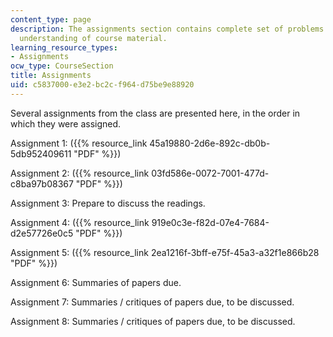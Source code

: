 ```yaml
---
content_type: page
description: The assignments section contains complete set of problems to test students
  understanding of course material.
learning_resource_types:
- Assignments
ocw_type: CourseSection
title: Assignments
uid: c5837000-e3e2-bc2c-f964-d75be9e88920
---
```


Several assignments from the class are presented here, in the order in which they were assigned.

Assignment 1: ({{% resource_link 45a19880-2d6e-892c-db0b-5db952409611 "PDF" %}})

Assignment 2: ({{% resource_link 03fd586e-0072-7001-477d-c8ba97b08367 "PDF" %}})

Assignment 3: Prepare to discuss the readings.

Assignment 4: ({{% resource_link 919e0c3e-f82d-07e4-7684-d2e57726e0c5 "PDF" %}})

Assignment 5: ({{% resource_link 2ea1216f-3bff-e75f-45a3-a32f1e866b28 "PDF" %}})

Assignment 6: Summaries of papers due.

Assignment 7: Summaries / critiques of papers due, to be discussed.

Assignment 8: Summaries / critiques of papers due, to be discussed.